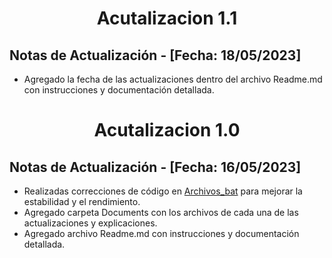 <div align="center">
  <h1 id="Actualizacion_1">Acutalizacion 1.1</h1>
</div>

## Notas de Actualización - [Fecha: 18/05/2023]
<ul>

  <li>Agregado la fecha de las actualizaciones dentro del archivo Readme.md con instrucciones y documentación detallada.</li>
</ul>

<div align="center">
  <h1 id="Actualizacion_1">Acutalizacion 1.0</h1>
</div>

## Notas de Actualización - [Fecha: 16/05/2023]
<ul>

  <li>Realizadas correcciones de código en <a href="./Archivos_bat .txt">Archivos_bat</a> para mejorar la estabilidad y el rendimiento.</li>
  <li>Agregado carpeta Documents con los archivos de cada una de las actualizaciones y explicaciones.</li>
  <li>Agregado archivo Readme.md con instrucciones y documentación detallada.</li>
</ul>